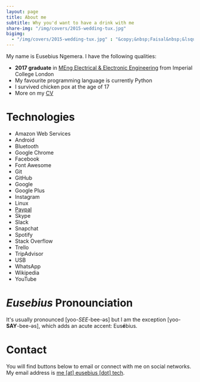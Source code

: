 ```yaml
---
layout: page
title: About me
subtitle: Why you'd want to have a drink with me
share-img: "/img/covers/2015-wedding-tux.jpg"
bigimg:
  - "/img/covers/2015-wedding-tux.jpg" : "&copy;&nbsp;Faisal&nbsp;&lsquo;Tre&rsquo;&nbsp;Shah (2014)"
---
```


My name is Eusebius Ngemera. I have the following qualities:

- **2017 graduate** in [MEng Electrical & Electronic Engineering](https://www.imperial.ac.uk/study/ug/courses/electrical-engineering-department/electrical-and-electronic-engineering-meng/) from Imperial College London
- My favourite programming language is currently Python
- I survived chicken pox at the age of 17
- More on my [CV](/cv)

# Technologies


<ul class="list-inline text-center">
  <li title="Amazon Web Services">
    <span class="fa-stack fa-lg" aria-hidden="true">
      <i class="fa fa-amazon fa-stack-1x"></i>
    </span>
    <span class="sr-only">Amazon Web Services</span>
  </li>
  <li>
    <span class="fa-stack fa-lg" aria-hidden="true">
      <i class="fa fa-android fa-stack-1x"></i>
    </span>
    <span class="sr-only">Android</span>
  </li>
  <li>
    <span class="fa-stack fa-lg" aria-hidden="true">
      <i class="fa fa-bluetooth-b fa-stack-1x"></i>
    </span>
    <span class="sr-only">Bluetooth</span>
  </li>
  <li>
    <span class="fa-stack fa-lg" aria-hidden="true">
      <i class="fa fa-chrome fa-stack-1x"></i>
    </span>
    <span class="sr-only">Google Chrome</span>
  </li>
  <li>
    <span class="fa-stack fa-lg" aria-hidden="true">
      <i class="fa fa-facebook fa-stack-1x"></i>
    </span>
    <span class="sr-only">Facebook</span>
  </li>
  <li title="Font Awesome">
    <span class="fa-stack fa-lg" aria-hidden="true">
      <i class="fa fa-font-awesome fa-stack-1x"></i>
    </span>
    <span class="sr-only">Font Awesome</span>
  </li>
  <li>
    <span class="fa-stack fa-lg" aria-hidden="true">
      <i class="fa fa-git fa-stack-1x"></i>
    </span>
    <span class="sr-only">Git</span>
  </li>
  <li>
    <span class="fa-stack fa-lg" aria-hidden="true">
      <i class="fa fa-github fa-stack-1x"></i>
    </span>
    <span class="sr-only">GitHub</span>
  </li>
  <li>
    <span class="fa-stack fa-lg" aria-hidden="true">
      <i class="fa fa-google fa-stack-1x"></i>
    </span>
    <span class="sr-only">Google</span>
  </li>
  <li>
    <span class="fa-stack fa-lg" aria-hidden="true">
      <i class="fa fa-google-plus fa-stack-1x"></i>
    </span>
    <span class="sr-only">Google Plus</span>
  </li>
  <li>
    <span class="fa-stack fa-lg" aria-hidden="true">
      <i class="fa fa-instagram fa-stack-1x"></i>
    </span>
    <span class="sr-only">Instagram</span>
  </li>
  <li>
    <span class="fa-stack fa-lg" aria-hidden="true">
      <i class="fa fa-linux fa-stack-1x"></i>
    </span>
    <span class="sr-only">Linux</span>
  </li>
  <li>
    <a href="/donate" title="PayPal">
      <span class="fa-stack fa-lg" aria-hidden="true">
        <i class="fa fa-paypal fa-stack-1x"></i>
      </span>
      <span class="sr-only">Paypal</span>
    </a>
  </li>
  <li>
    <span class="fa-stack fa-lg" aria-hidden="true">
      <i class="fa fa-skype fa-stack-1x"></i>
    </span>
    <span class="sr-only">Skype</span>
  </li>
  <li title="Slack">
    <span class="fa-stack fa-lg" aria-hidden="true">
      <i class="fa fa-slack fa-stack-1x"></i>
    </span>
    <span class="sr-only">Slack</span>
  </li>
  <li>
    <span class="fa-stack fa-lg" aria-hidden="true">
      <i class="fa fa-snapchat-ghost fa-stack-1x"></i>
    </span>
    <span class="sr-only">Snapchat</span>
  </li>
  <li>
    <span class="fa-stack fa-lg" aria-hidden="true">
      <i class="fa fa-spotify fa-stack-1x"></i>
    </span>
    <span class="sr-only">Spotify</span>
  </li>
  <li>
    <span class="fa-stack fa-lg" aria-hidden="true">
      <i class="fa fa-stack-overflow fa-stack-1x"></i>
    </span>
    <span class="sr-only">Stack Overflow</span>
  </li>
  <li>
    <span class="fa-stack fa-lg" aria-hidden="true">
      <i class="fa fa-trello fa-stack-1x"></i>
    </span>
    <span class="sr-only">Trello</span>
  </li>
  <li>
    <span class="fa-stack fa-lg" aria-hidden="true">
      <i class="fa fa-tripadvisor fa-stack-1x"></i>
    </span>
    <span class="sr-only">TripAdvisor</span>
  </li>
  <li>
    <span class="fa-stack fa-lg" aria-hidden="true">
      <i class="fa fa-usb fa-stack-1x"></i>
    </span>
    <span class="sr-only">USB</span>
  </li>
  <li>
    <span class="fa-stack fa-lg" aria-hidden="true">
      <i class="fa fa-whatsapp fa-stack-1x"></i>
    </span>
    <span class="sr-only">WhatsApp</span>
  </li>
  <li>
    <span class="fa-stack fa-lg" aria-hidden="true">
      <i class="fa fa-wikipedia-w fa-stack-1x"></i>
    </span>
    <span class="sr-only">Wikipedia</span>
  </li>
  <li>
    <span class="fa-stack fa-lg" aria-hidden="true">
      <i class="fa fa-youtube fa-stack-1x"></i>
    </span>
    <span class="sr-only">YouTube</span>
  </li>
</ul>


# *Eusebius* Pronounciation

It's usually pronounced [yoo-*SEE*-bee-əs] but I am the exception [yoo-**SAY**-bee-əs], which adds an acute accent: Eus**é**bius.


# Contact

You will find buttons below to email or connect with me on social networks. My email address is [me [at] eusebius [dot] tech](mailto:me@eusebius.tech).